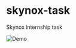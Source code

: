 # skynox-task

Skynox internship task

![Demo](https://github.com/27lakshay/demo_gifs/blob/main/SkynoxTask_Demo.gif)

